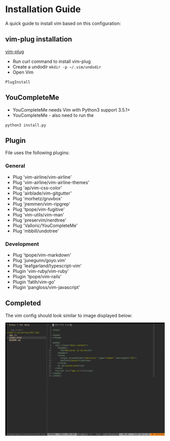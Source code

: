 # Installation Guide

A quick guide to install vim based on this configuration:

## vim-plug installation

[vim-plug](https://github.com/junegunn/vim-plug)

* Run curl command to install vim-plug
* Create a undodir `mkdir -p ~/.vim/undodir`
* Open Vim
```
PlugInstall
```

## YouCompleteMe

* YouCompleteMe needs Vim with Python3 support 3.5.1+
* YouCompleteMe - also need to run the 

```
python3 install.py
```

## Plugin

File uses the following plugins:

### General

* Plug 'vim-airline/vim-airline'
* Plug 'vim-airline/vim-airline-themes'
* Plug 'ap/vim-css-color'
* Plug 'airblade/vim-gitgutter'
* Plug 'morhetz/gruvbox'
* Plug 'jremmen/vim-ripgrep'
* Plug 'tpope/vim-fugitive'
* Plug 'vim-utils/vim-man'
* Plug 'preservim/nerdtree'
* Plug 'Valloric/YouCompleteMe'
* Plug 'mbbill/undotree'

### Development 

* Plug 'tpope/vim-markdown'
* Plug 'junegunn/goyo.vim'
* Plug 'leafgarland/typescript-vim'
* Plugin 'vim-ruby/vim-ruby'
* Plugin 'tpope/vim-rails'
* Plugin 'fatih/vim-go'
* Plugin 'pangloss/vim-javascript'


## Completed

The vim config should look similar to image displayed below:

![vim interface](https://github.com/rosera/machine-config/blob/master/images/vim-interface.png "Vim config")


